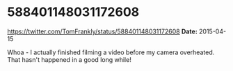 # 588401148031172608
https://twitter.com/TomFrankly/status/588401148031172608
**Date:** 2015-04-15

Whoa - I actually finished filming a video before my camera overheated. That hasn't happened in a good long while!
